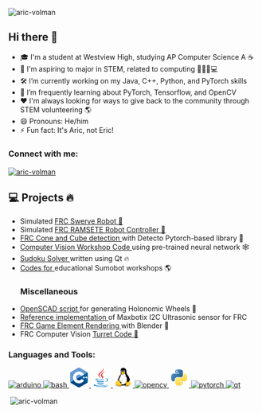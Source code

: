 <p align="left"> <img src="https://komarev.com/ghpvc/?username=aric-volman&label=Profile%20views&color=0e75b6&style=flat" alt="aric-volman" /> </p>

## Hi there 👋

- 🎓 I'm a student at Westview High, studying AP Computer Science A ☕
- 🔭 I'm aspiring to major in STEM, related to computing 👨🏻‍💻💻
- 🛠️ I’m currently working on my Java, C++, Python, and PyTorch skills
- 🌱 I’m frequently learning about PyTorch, Tensorflow, and OpenCV
- ❤️ I'm always looking for ways to give back to the community through STEM volunteering 🌎
- 😄 Pronouns: He/him
- ⚡ Fun fact: It's Aric, not Eric!

<h3 align="left">Connect with me:</h3>
<p align="left">
<a href="https://linkedin.com/in/aric-volman" target="blank"><img align="center" src="https://raw.githubusercontent.com/rahuldkjain/github-profile-readme-generator/master/src/images/icons/Social/linked-in-alt.svg" alt="aric-volman" height="30" width="40" /></a>
</p>

<h2>💻 Projects 🔥</h2>
<ul>
<li>Simulated <a href="https://github.com/aric-volman/2023-IAP-Swerve">FRC Swerve Robot 🤖</a></li>
<li>Simulated <a href="https://github.com/aric-volman/RamseteExample">FRC RAMSETE Robot Controller 🤖</a></li>
<li> <a href="https://github.com/aric-volman/detecto-example">FRC Cone and Cube detection </a>with Detecto Pytorch-based library 🔎</li>
<li> <a href="https://github.com/aric-volman/A-New-Vision-Workshop">Computer Vision Workshop Code </a>using pre-trained neural network 🕸️</li>
<li> <a href="https://github.com/aric-volman/mechanical-babulya">Sudoku Solver </a>written using Qt 🔥</li>
<li> <a href="https://github.com/aric-volman/zumobots">Codes for </a>educational Sumobot workshops 🌎</li>
<h3>Miscellaneous</h3>
<li> <a href="https://github.com/aric-volman/hdrivewheelgen">OpenSCAD script </a>for generating Holonomic Wheels 🛞</li>
<li> <a href="https://github.com/aric-volman/i2c-maxbotix-frc">Reference implementation </a>of Maxbotix I2C Ultrasonic sensor for FRC</li>
<li> <a href="https://github.com/aric-volman/grid-render">FRC Game Element Rendering </a>with Blender 🦿</li>
<li> FRC Computer Vision <a href="https://github.com/aric-volman/2022-IAP-Turret"> Turret Code 🦾</a></li>
</ul>

<h3 align="left">Languages and Tools:</h3>
<p align="left"> <a href="https://www.arduino.cc/" target="_blank" rel="noreferrer"> <img src="https://cdn.worldvectorlogo.com/logos/arduino-1.svg" alt="arduino" width="40" height="40"/> </a> <a href="https://www.gnu.org/software/bash/" target="_blank" rel="noreferrer"> <img src="https://bashlogo.com/img/symbol/svg/full_colored_light.svg" alt="bash" width="40" height="40"/> </a> <a href="https://www.w3schools.com/cpp/" target="_blank" rel="noreferrer"> <img src="https://raw.githubusercontent.com/devicons/devicon/master/icons/cplusplus/cplusplus-original.svg" alt="cplusplus" width="40" height="40"/> </a> <a href="https://www.java.com" target="_blank" rel="noreferrer"> <img src="https://raw.githubusercontent.com/devicons/devicon/master/icons/java/java-original.svg" alt="java" width="40" height="40"/> </a> <a href="https://www.linux.org/" target="_blank" rel="noreferrer"> <img src="https://raw.githubusercontent.com/devicons/devicon/master/icons/linux/linux-original.svg" alt="linux" width="40" height="40"/> </a> <a href="https://opencv.org/" target="_blank" rel="noreferrer"> <img src="https://www.vectorlogo.zone/logos/opencv/opencv-icon.svg" alt="opencv" width="40" height="40"/> </a> <a href="https://www.python.org" target="_blank" rel="noreferrer"> <img src="https://raw.githubusercontent.com/devicons/devicon/master/icons/python/python-original.svg" alt="python" width="40" height="40"/> </a> <a href="https://pytorch.org/" target="_blank" rel="noreferrer"> <img src="https://www.vectorlogo.zone/logos/pytorch/pytorch-icon.svg" alt="pytorch" width="40" height="40"/> </a> <a href="https://www.qt.io/" target="_blank" rel="noreferrer"> <img src="https://upload.wikimedia.org/wikipedia/commons/0/0b/Qt_logo_2016.svg" alt="qt" width="40" height="40"/> </a> </p>

<p>&nbsp;<img align="center" src="https://github-readme-stats.vercel.app/api?username=aric-volman&show_icons=true&locale=en" alt="aric-volman" /></p>
<!--
**aric-volman/aric-volman** is a ✨ _special_ ✨ repository because its `README.md` (this file) appears on your GitHub profile.-->
